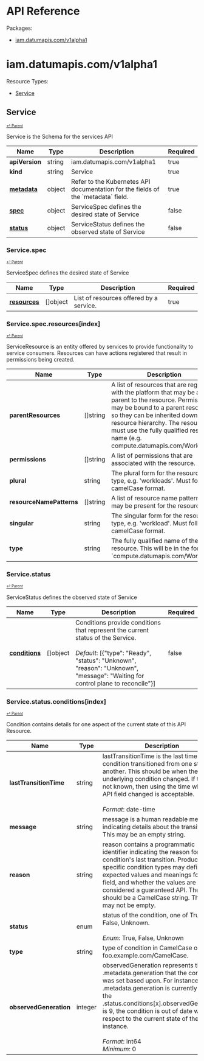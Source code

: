 # API Reference

Packages:

- [iam.datumapis.com/v1alpha1](#iamdatumapiscomv1alpha1)

# iam.datumapis.com/v1alpha1

Resource Types:

- [Service](#service)




## Service
<sup><sup>[↩ Parent](#iamdatumapiscomv1alpha1 )</sup></sup>






Service is the Schema for the services API

<table>
    <thead>
        <tr>
            <th>Name</th>
            <th>Type</th>
            <th>Description</th>
            <th>Required</th>
        </tr>
    </thead>
    <tbody><tr>
      <td><b>apiVersion</b></td>
      <td>string</td>
      <td>iam.datumapis.com/v1alpha1</td>
      <td>true</td>
      </tr>
      <tr>
      <td><b>kind</b></td>
      <td>string</td>
      <td>Service</td>
      <td>true</td>
      </tr>
      <tr>
      <td><b><a href="https://kubernetes.io/docs/reference/generated/kubernetes-api/v1.27/#objectmeta-v1-meta">metadata</a></b></td>
      <td>object</td>
      <td>Refer to the Kubernetes API documentation for the fields of the `metadata` field.</td>
      <td>true</td>
      </tr><tr>
        <td><b><a href="#servicespec">spec</a></b></td>
        <td>object</td>
        <td>
          ServiceSpec defines the desired state of Service<br/>
        </td>
        <td>false</td>
      </tr><tr>
        <td><b><a href="#servicestatus">status</a></b></td>
        <td>object</td>
        <td>
          ServiceStatus defines the observed state of Service<br/>
        </td>
        <td>false</td>
      </tr></tbody>
</table>


### Service.spec
<sup><sup>[↩ Parent](#service)</sup></sup>



ServiceSpec defines the desired state of Service

<table>
    <thead>
        <tr>
            <th>Name</th>
            <th>Type</th>
            <th>Description</th>
            <th>Required</th>
        </tr>
    </thead>
    <tbody><tr>
        <td><b><a href="#servicespecresourcesindex">resources</a></b></td>
        <td>[]object</td>
        <td>
          List of resources offered by a service.<br/>
        </td>
        <td>true</td>
      </tr></tbody>
</table>


### Service.spec.resources[index]
<sup><sup>[↩ Parent](#servicespec)</sup></sup>



ServiceResource is an entity offered by services to provide functionality to service
consumers. Resources can have actions registered that result in permissions
being created.

<table>
    <thead>
        <tr>
            <th>Name</th>
            <th>Type</th>
            <th>Description</th>
            <th>Required</th>
        </tr>
    </thead>
    <tbody><tr>
        <td><b>parentResources</b></td>
        <td>[]string</td>
        <td>
          A list of resources that are registered with the platform that may be a
parent to the resource. Permissions may be bound to a parent resource so
they can be inherited down the resource hierarchy. The resource must use
the fully qualified resource name (e.g. compute.datumapis.com/Workload).<br/>
        </td>
        <td>true</td>
      </tr><tr>
        <td><b>permissions</b></td>
        <td>[]string</td>
        <td>
          A list of permissions that are associated with the resource.<br/>
        </td>
        <td>true</td>
      </tr><tr>
        <td><b>plural</b></td>
        <td>string</td>
        <td>
          The plural form for the resource type, e.g. 'workloads'. Must follow
camelCase format.<br/>
        </td>
        <td>true</td>
      </tr><tr>
        <td><b>resourceNamePatterns</b></td>
        <td>[]string</td>
        <td>
          A list of resource name patterns that may be present for the resource.<br/>
        </td>
        <td>true</td>
      </tr><tr>
        <td><b>singular</b></td>
        <td>string</td>
        <td>
          The singular form for the resource type, e.g. 'workload'. Must follow
camelCase format.<br/>
        </td>
        <td>true</td>
      </tr><tr>
        <td><b>type</b></td>
        <td>string</td>
        <td>
          The fully qualified name of the resource.
This will be in the format `compute.datumapis.com/Workload`.<br/>
        </td>
        <td>true</td>
      </tr></tbody>
</table>


### Service.status
<sup><sup>[↩ Parent](#service)</sup></sup>



ServiceStatus defines the observed state of Service

<table>
    <thead>
        <tr>
            <th>Name</th>
            <th>Type</th>
            <th>Description</th>
            <th>Required</th>
        </tr>
    </thead>
    <tbody><tr>
        <td><b><a href="#servicestatusconditionsindex">conditions</a></b></td>
        <td>[]object</td>
        <td>
          Conditions provide conditions that represent the current status of the Service.<br/>
          <br/>
            <i>Default</i>: [{"type": "Ready", "status": "Unknown", "reason": "Unknown", "message": "Waiting for control plane to reconcile"}]<br/>
        </td>
        <td>false</td>
      </tr></tbody>
</table>


### Service.status.conditions[index]
<sup><sup>[↩ Parent](#servicestatus)</sup></sup>



Condition contains details for one aspect of the current state of this API Resource.

<table>
    <thead>
        <tr>
            <th>Name</th>
            <th>Type</th>
            <th>Description</th>
            <th>Required</th>
        </tr>
    </thead>
    <tbody><tr>
        <td><b>lastTransitionTime</b></td>
        <td>string</td>
        <td>
          lastTransitionTime is the last time the condition transitioned from one status to another.
This should be when the underlying condition changed.  If that is not known, then using the time when the API field changed is acceptable.<br/>
          <br/>
            <i>Format</i>: date-time<br/>
        </td>
        <td>true</td>
      </tr><tr>
        <td><b>message</b></td>
        <td>string</td>
        <td>
          message is a human readable message indicating details about the transition.
This may be an empty string.<br/>
        </td>
        <td>true</td>
      </tr><tr>
        <td><b>reason</b></td>
        <td>string</td>
        <td>
          reason contains a programmatic identifier indicating the reason for the condition's last transition.
Producers of specific condition types may define expected values and meanings for this field,
and whether the values are considered a guaranteed API.
The value should be a CamelCase string.
This field may not be empty.<br/>
        </td>
        <td>true</td>
      </tr><tr>
        <td><b>status</b></td>
        <td>enum</td>
        <td>
          status of the condition, one of True, False, Unknown.<br/>
          <br/>
            <i>Enum</i>: True, False, Unknown<br/>
        </td>
        <td>true</td>
      </tr><tr>
        <td><b>type</b></td>
        <td>string</td>
        <td>
          type of condition in CamelCase or in foo.example.com/CamelCase.<br/>
        </td>
        <td>true</td>
      </tr><tr>
        <td><b>observedGeneration</b></td>
        <td>integer</td>
        <td>
          observedGeneration represents the .metadata.generation that the condition was set based upon.
For instance, if .metadata.generation is currently 12, but the .status.conditions[x].observedGeneration is 9, the condition is out of date
with respect to the current state of the instance.<br/>
          <br/>
            <i>Format</i>: int64<br/>
            <i>Minimum</i>: 0<br/>
        </td>
        <td>false</td>
      </tr></tbody>
</table>
